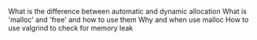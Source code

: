 What is the difference between automatic and dynamic allocation
What is 'malloc' and 'free' and how to use them
Why and when use malloc
How to use valgrind to check for memory leak
